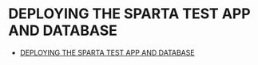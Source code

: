 # DEPLOYING THE SPARTA TEST APP AND DATABASE

- [DEPLOYING THE SPARTA TEST APP AND DATABASE](#deploying-the-sparta-test-app-and-database)
